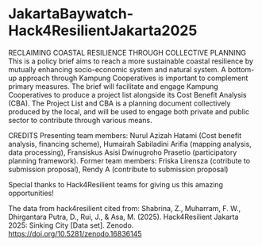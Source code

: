 # JakartaBaywatch-Hack4ResilientJakarta2025
RECLAIMING COASTAL RESILIENCE THROUGH COLLECTIVE PLANNING
This is a policy brief aims to reach a more sustainable coastal resilience by mutually enhancing socio-economic system and natural system. A bottom-up approach through Kampung Cooperatives is important to complement primary measures.
The brief will facilitate and engage Kampung Cooperatives to produce a project list alongside its Cost Benefit Analysis (CBA). The Project List and CBA is a planning document collectively produced by the local, and will be used to engage both private and public sector to contribute through various means.

CREDITS
Presenting team members: Nurul Azizah Hatami (Cost benefit analysis, financing scheme), Humairah Sabiladini Arifia (mapping analysis, data processing), Fransiskus Asisi Dwinugroho Prasetio (participatory planning framework).
Former team members: Friska Lirensza (cotribute to submission proposal), Rendy A (contribute to submission proposal)

Special thanks to Hack4Resilient teams for giving us this amazing opportunities!

The data from hack4resilient cited from:
Shabrina, Z., Muharram, F. W., Dhirgantara Putra, D., Rui, J., & Asa, M. (2025). Hack4Resilient Jakarta 2025: Sinking City [Data set]. Zenodo. https://doi.org/10.5281/zenodo.16836145
